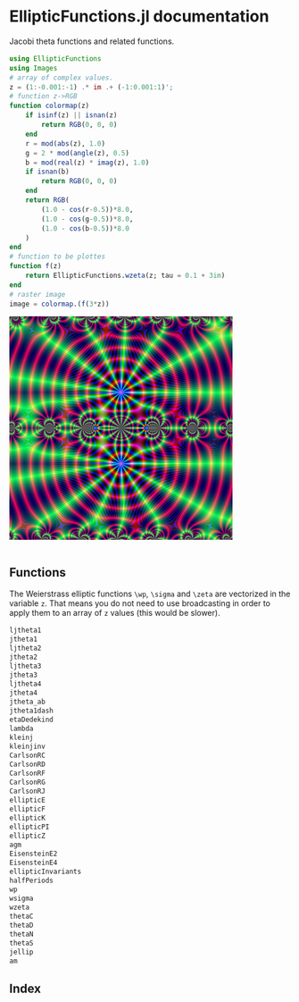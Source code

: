 # EllipticFunctions.jl documentation

Jacobi theta functions and related functions.


```julia
using EllipticFunctions
using Images
# array of complex values.
z = (1:-0.001:-1) .* im .+ (-1:0.001:1)';
# function z->RGB 
function colormap(z)
    if isinf(z) || isnan(z)
        return RGB(0, 0, 0)
    end
    r = mod(abs(z), 1.0)
    g = 2 * mod(angle(z), 0.5)
    b = mod(real(z) * imag(z), 1.0)
    if isnan(b)
        return RGB(0, 0, 0)
    end
    return RGB(
        (1.0 - cos(r-0.5))*8.0,
        (1.0 - cos(g-0.5))*8.0,
        (1.0 - cos(b-0.5))*8.0
    )
end
# function to be plottes
function f(z)
    return EllipticFunctions.wzeta(z; tau = 0.1 + 3im)
end
# raster image
image = colormap.(f(3*z))
```

![](./assets/zeta.png)

```@contents
```

## Functions

The Weierstrass elliptic functions ``\wp``, ``\sigma`` and ``\zeta`` 
are vectorized in the variable ``z``. That means you do not need to 
use broadcasting in order to apply them to an array of ``z`` values 
(this would be slower).

```@docs
ljtheta1
jtheta1
ljtheta2
jtheta2
ljtheta3
jtheta3
ljtheta4
jtheta4
jtheta_ab
jtheta1dash
etaDedekind
lambda
kleinj
kleinjinv
CarlsonRC
CarlsonRD
CarlsonRF
CarlsonRG
CarlsonRJ
ellipticE
ellipticF
ellipticK
ellipticPI
ellipticZ
agm
EisensteinE2
EisensteinE4
ellipticInvariants
halfPeriods
wp
wsigma
wzeta
thetaC
thetaD
thetaN
thetaS
jellip
am
```

## Index

```@index
```